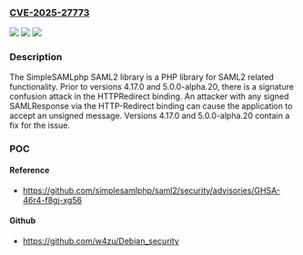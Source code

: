 ### [CVE-2025-27773](https://cve.mitre.org/cgi-bin/cvename.cgi?name=CVE-2025-27773)
![](https://img.shields.io/static/v1?label=Product&message=saml2&color=blue)
![](https://img.shields.io/static/v1?label=Version&message=%3D%20%3C%204.17.0%20&color=brighgreen)
![](https://img.shields.io/static/v1?label=Vulnerability&message=CWE-347%3A%20Improper%20Verification%20of%20Cryptographic%20Signature&color=brighgreen)

### Description

The SimpleSAMLphp SAML2 library is a PHP library for SAML2 related functionality. Prior to versions 4.17.0 and 5.0.0-alpha.20, there is a signature confusion attack in the HTTPRedirect binding. An attacker with any signed SAMLResponse via the HTTP-Redirect binding can cause the application to accept an unsigned message. Versions 4.17.0 and 5.0.0-alpha.20 contain a fix for the issue.

### POC

#### Reference
- https://github.com/simplesamlphp/saml2/security/advisories/GHSA-46r4-f8gj-xg56

#### Github
- https://github.com/w4zu/Debian_security

